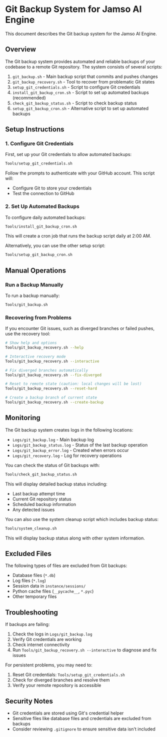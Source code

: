 # Git Backup System for Jamso AI Engine

This document describes the Git backup system for the Jamso AI Engine.

## Overview

The Git backup system provides automated and reliable backups of your codebase to a remote Git repository. The system consists of several scripts:

1. `git_backup.sh` - Main backup script that commits and pushes changes
2. `git_backup_recovery.sh` - Tool to recover from problematic Git states
3. `setup_git_credentials.sh` - Script to configure Git credentials
4. `install_git_backup_cron.sh` - Script to set up automated backups (recommended)
5. `check_git_backup_status.sh` - Script to check backup status
6. `setup_git_backup_cron.sh` - Alternative script to set up automated backups

## Setup Instructions

### 1. Configure Git Credentials

First, set up your Git credentials to allow automated backups:

```bash
Tools/setup_git_credentials.sh
```

Follow the prompts to authenticate with your GitHub account. This script will:
- Configure Git to store your credentials
- Test the connection to GitHub

### 2. Set Up Automated Backups

To configure daily automated backups:

```bash
Tools/install_git_backup_cron.sh
```

This will create a cron job that runs the backup script daily at 2:00 AM.

Alternatively, you can use the other setup script:

```bash
Tools/setup_git_backup_cron.sh
```

## Manual Operations

### Run a Backup Manually

To run a backup manually:

```bash
Tools/git_backup.sh
```

### Recovering from Problems

If you encounter Git issues, such as diverged branches or failed pushes, use the recovery tool:

```bash
# Show help and options
Tools/git_backup_recovery.sh --help

# Interactive recovery mode
Tools/git_backup_recovery.sh --interactive

# Fix diverged branches automatically
Tools/git_backup_recovery.sh --fix-diverged

# Reset to remote state (caution: local changes will be lost)
Tools/git_backup_recovery.sh --reset-hard

# Create a backup branch of current state
Tools/git_backup_recovery.sh --create-backup
```

## Monitoring

The Git backup system creates logs in the following locations:

- `Logs/git_backup.log` - Main backup log
- `Logs/git_backup_status.log` - Status of the last backup operation
- `Logs/git_backup_error.log` - Created when errors occur
- `Logs/git_recovery.log` - Log for recovery operations

You can check the status of Git backups with:

```bash
Tools/check_git_backup_status.sh
```

This will display detailed backup status including:
- Last backup attempt time
- Current Git repository status
- Scheduled backup information
- Any detected issues

You can also use the system cleanup script which includes backup status:

```bash
Tools/system_cleanup.sh
```

This will display backup status along with other system information.

## Excluded Files

The following types of files are excluded from Git backups:

- Database files (`*.db`)
- Log files (`*.log`)
- Session data in `instance/sessions/`
- Python cache files (`__pycache__`, `*.pyc`)
- Other temporary files

## Troubleshooting

If backups are failing:

1. Check the logs in `Logs/git_backup.log`
2. Verify Git credentials are working
3. Check internet connectivity
4. Run `Tools/git_backup_recovery.sh --interactive` to diagnose and fix issues

For persistent problems, you may need to:

1. Reset Git credentials: `Tools/setup_git_credentials.sh`
2. Check for diverged branches and resolve them
3. Verify your remote repository is accessible

## Security Notes

- Git credentials are stored using Git's credential helper
- Sensitive files like database files and credentials are excluded from backups
- Consider reviewing `.gitignore` to ensure sensitive data isn't included
